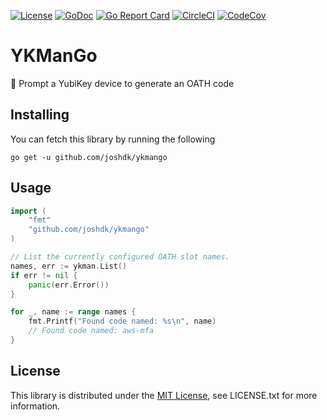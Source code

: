 [![License](https://img.shields.io/github/license/joshdk/ykmango.svg)](https://opensource.org/licenses/MIT)
[![GoDoc](https://godoc.org/github.com/joshdk/ykmango?status.svg)](https://godoc.org/github.com/joshdk/ykmango)
[![Go Report Card](https://goreportcard.com/badge/github.com/joshdk/ykmango)](https://goreportcard.com/report/github.com/joshdk/ykmango)
[![CircleCI](https://circleci.com/gh/joshdk/ykmango.svg?&style=shield)](https://circleci.com/gh/joshdk/ykmango/tree/master)
[![CodeCov](https://codecov.io/gh/joshdk/ykmango/branch/master/graph/badge.svg)](https://codecov.io/gh/joshdk/ykmango)

# YKManGo

🔑 Prompt a YubiKey device to generate an OATH code

## Installing

You can fetch this library by running the following

    go get -u github.com/joshdk/ykmango

## Usage

```go
import (
	"fmt"
	"github.com/joshdk/ykmango"
)

// List the currently configured OATH slot names.
names, err := ykman.List()
if err != nil {
	panic(err.Error())
}

for _, name := range names {
	fmt.Printf("Found code named: %s\n", name)
	// Found code named: aws-mfa
}
```

## License

This library is distributed under the [MIT License](https://opensource.org/licenses/MIT), see LICENSE.txt for more information.